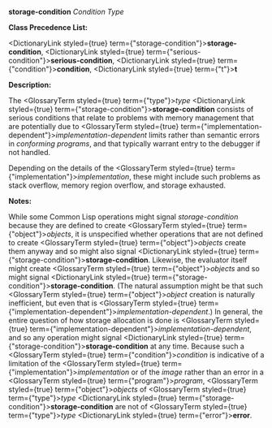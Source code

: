 **storage-condition** *Condition Type* 



**Class Precedence List:** 



<DictionaryLink styled={true} term={"storage-condition"}><b>storage-condition</b></DictionaryLink>, <DictionaryLink styled={true} term={"serious-condition"}><b>serious-condition</b></DictionaryLink>, <DictionaryLink styled={true} term={"condition"}><b>condition</b></DictionaryLink>, <DictionaryLink styled={true} term={"t"}><b>t</b></DictionaryLink> 



**Description:** 



The <GlossaryTerm styled={true} term={"type"}><i>type</i></GlossaryTerm> <DictionaryLink styled={true} term={"storage-condition"}><b>storage-condition</b></DictionaryLink> consists of serious conditions that relate to problems with memory management that are potentially due to <GlossaryTerm styled={true} term={"implementation-dependent"}><i>implementation-dependent</i></GlossaryTerm> limits rather than semantic errors in *conforming programs*, and that typically warrant entry to the debugger if not handled. 



Depending on the details of the <GlossaryTerm styled={true} term={"implementation"}><i>implementation</i></GlossaryTerm>, these might include such problems as stack overflow, memory region overflow, and storage exhausted. 



**Notes:** 



While some Common Lisp operations might signal *storage-condition* because they are defined to create <GlossaryTerm styled={true} term={"object"}><i>objects</i></GlossaryTerm>, it is unspecified whether operations that are not defined to create <GlossaryTerm styled={true} term={"object"}><i>objects</i></GlossaryTerm> create them anyway and so might also signal <DictionaryLink styled={true} term={"storage-condition"}><b>storage-condition</b></DictionaryLink>. Likewise, the evaluator itself might create <GlossaryTerm styled={true} term={"object"}><i>objects</i></GlossaryTerm> and so might signal <DictionaryLink styled={true} term={"storage-condition"}><b>storage-condition</b></DictionaryLink>. (The natural assumption might be that such <GlossaryTerm styled={true} term={"object"}><i>object</i></GlossaryTerm> creation is naturally inefficient, but even that is <GlossaryTerm styled={true} term={"implementation-dependent"}><i>implementation-dependent</i></GlossaryTerm>.) In general, the entire question of how storage allocation is done is <GlossaryTerm styled={true} term={"implementation-dependent"}><i>implementation-dependent</i></GlossaryTerm>, and so any operation might signal <DictionaryLink styled={true} term={"storage-condition"}><b>storage-condition</b></DictionaryLink> at any time. Because such a <GlossaryTerm styled={true} term={"condition"}><i>condition</i></GlossaryTerm> is indicative of a limitation of the <GlossaryTerm styled={true} term={"implementation"}><i>implementation</i></GlossaryTerm> or of the *image* rather than an error in a <GlossaryTerm styled={true} term={"program"}><i>program</i></GlossaryTerm>, <GlossaryTerm styled={true} term={"object"}><i>objects</i></GlossaryTerm> of <GlossaryTerm styled={true} term={"type"}><i>type</i></GlossaryTerm> <DictionaryLink styled={true} term={"storage-condition"}><b>storage-condition</b></DictionaryLink> are not of <GlossaryTerm styled={true} term={"type"}><i>type</i></GlossaryTerm> <DictionaryLink styled={true} term={"error"}><b>error</b></DictionaryLink>. 



